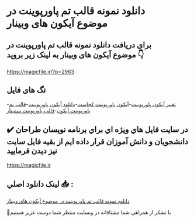 # دانلود نمونه قالب تم پاورپوینت در موضوع آیکون های وبینار

## برای دریافت دانلود نمونه قالب تم پاورپوینت در موضوع آیکون های وبینار به لینک زیر بروید 👇

https://magicfile.ir/?p=2963

## تگ های فایل

-[تغییر آیکون پاورپوینت](https://magicfile.ir/product/%d9%82%d8%a7%d9%84%d8%a8-%d8%aa%d9%85-%d9%be%d8%a7%d9%88%d8%b1%d9%be%d9%88%db%8c%d9%86%d8%aa-%d8%af%d8%b1-%d9%85%d9%88%d8%b6%d9%88%d8%b9%d8%a2%db%8c%da%a9%d9%88%d9%86-%d9%87%d8%a7%db%8c-%d9%88%d8%a8%db%8c%d9%86%d8%a7%d8%b1/)-[آیکون پاورپوینت کجاست](https://magicfile.ir/product/%d9%82%d8%a7%d9%84%d8%a8-%d8%aa%d9%85-%d9%be%d8%a7%d9%88%d8%b1%d9%be%d9%88%db%8c%d9%86%d8%aa-%d8%af%d8%b1-%d9%85%d9%88%d8%b6%d9%88%d8%b9%d8%a2%db%8c%da%a9%d9%88%d9%86-%d9%87%d8%a7%db%8c-%d9%88%d8%a8%db%8c%d9%86%d8%a7%d8%b1/)-[دانلود آیکون پاورپوینت](https://magicfile.ir/product/%d9%82%d8%a7%d9%84%d8%a8-%d8%aa%d9%85-%d9%be%d8%a7%d9%88%d8%b1%d9%be%d9%88%db%8c%d9%86%d8%aa-%d8%af%d8%b1-%d9%85%d9%88%d8%b6%d9%88%d8%b9%d8%a2%db%8c%da%a9%d9%88%d9%86-%d9%87%d8%a7%db%8c-%d9%88%d8%a8%db%8c%d9%86%d8%a7%d8%b1/)-[قالب تم پاورپوینت آیکون](https://magicfile.ir/product/%d9%82%d8%a7%d9%84%d8%a8-%d8%aa%d9%85-%d9%be%d8%a7%d9%88%d8%b1%d9%be%d9%88%db%8c%d9%86%d8%aa-%d8%af%d8%b1-%d9%85%d9%88%d8%b6%d9%88%d8%b9%d8%a2%db%8c%da%a9%d9%88%d9%86-%d9%87%d8%a7%db%8c-%d9%88%d8%a8%db%8c%d9%86%d8%a7%d8%b1/)-[قالب پاورپوینت سمینار](https://magicfile.ir/product/%d9%82%d8%a7%d9%84%d8%a8-%d8%aa%d9%85-%d9%be%d8%a7%d9%88%d8%b1%d9%be%d9%88%db%8c%d9%86%d8%aa-%d8%af%d8%b1-%d9%85%d9%88%d8%b6%d9%88%d8%b9%d8%a2%db%8c%da%a9%d9%88%d9%86-%d9%87%d8%a7%db%8c-%d9%88%d8%a8%db%8c%d9%86%d8%a7%d8%b1/)

## ✔️ در سايت فايل هاي ويژه اي براي برنامه نويسان طراحان دانشجويان و دانش آموزان قرار داده ايم از بقيه فايل سايت نيز ديدن فرماييد

https://magicfile.ir


## لينک دانلود اصلي 📥 :

[دانلود نمونه قالب تم پاورپوینت در موضوع آیکون های وبینار](https://magicfile.ir/product/%d9%82%d8%a7%d9%84%d8%a8-%d8%aa%d9%85-%d9%be%d8%a7%d9%88%d8%b1%d9%be%d9%88%db%8c%d9%86%d8%aa-%d8%af%d8%b1-%d9%85%d9%88%d8%b6%d9%88%d8%b9%d8%a2%db%8c%da%a9%d9%88%d9%86-%d9%87%d8%a7%db%8c-%d9%88%d8%a8%db%8c%d9%86%d8%a7%d8%b1/) 


🙏با تشکر از همراهي شما مشتاقانه در وبسایت منتظر شما دوست عزیز هستیم


